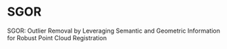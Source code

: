 # SGOR
SGOR: Outlier Removal by Leveraging Semantic and Geometric Information for Robust Point Cloud Registration

